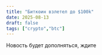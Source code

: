 ```yaml
---
title: "Биткоин взлетел до $100k"
date: 2025-08-13
draft: false
tags: ["crypto","btc"]
---
```

Новость будет дополняться, ждите
